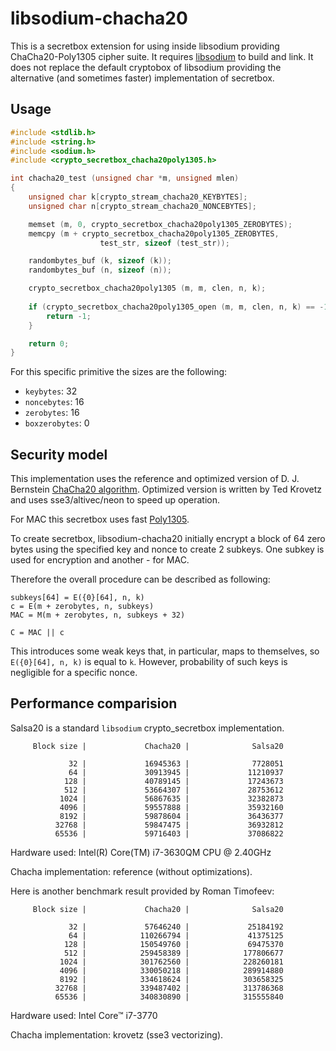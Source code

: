 libsodium-chacha20
==================

This is a secretbox extension for using inside libsodium providing ChaCha20-Poly1305 cipher suite. It requires [libsodium](https://github.com/jedisct1/libsodium/) to build and link.
It does not replace the default cryptobox of libsodium providing the alternative (and sometimes faster) implementation of secretbox.

## Usage

~~~C
#include <stdlib.h>
#include <string.h>
#include <sodium.h>
#include <crypto_secretbox_chacha20poly1305.h>

int chacha20_test (unsigned char *m, unsigned mlen)
{
	unsigned char k[crypto_stream_chacha20_KEYBYTES];
	unsigned char n[crypto_stream_chacha20_NONCEBYTES];

	memset (m, 0, crypto_secretbox_chacha20poly1305_ZEROBYTES);
	memcpy (m + crypto_secretbox_chacha20poly1305_ZEROBYTES,
					test_str, sizeof (test_str));

	randombytes_buf (k, sizeof (k));
	randombytes_buf (n, sizeof (n));

	crypto_secretbox_chacha20poly1305 (m, m, clen, n, k);
	
	if (crypto_secretbox_chacha20poly1305_open (m, m, clen, n, k) == -1) {
		return -1;
	}

	return 0;
}
~~~

For this specific primitive the sizes are the following:

* `keybytes`: 32
* `noncebytes`: 16
* `zerobytes`: 16
* `boxzerobytes`: 0

## Security model

This implementation uses the reference and optimized version of D. J. Bernstein [ChaCha20 algorithm](http://cr.yp.to/chacha.html).
Optimized version is written by Ted Krovetz and uses sse3/altivec/neon to speed up operation.

For MAC this secretbox uses fast [Poly1305](http://cr.yp.to/mac.html).

To create secretbox, libsodium-chacha20 initially encrypt a block of 64 zero bytes using the specified key and nonce to create 2 subkeys. One subkey is used for encryption and another - for MAC.

Therefore the overall procedure can be described as following:

~~~
subkeys[64] = E({0}[64], n, k)
c = E(m + zerobytes, n, subkeys)
MAC = M(m + zerobytes, n, subkeys + 32)

C = MAC || c
~~~

This introduces some weak keys that, in particular, maps to themselves, so `E({0}[64], n, k)` is equal to `k`. However, probability of such keys is negligible for a specific nonce.

## Performance comparision
Salsa20 is a standard `libsodium` crypto\_secretbox implementation.

~~~
     Block size |             Chacha20 |              Salsa20

             32 |             16945363 |              7728051
             64 |             30913945 |             11210937
            128 |             40789145 |             17243673
            512 |             53664307 |             28753612
           1024 |             56867635 |             32382873
           4096 |             59557888 |             35932160
           8192 |             59878604 |             36436377
          32768 |             59847475 |             36932812
          65536 |             59716403 |             37086822
~~~

Hardware used:
Intel(R) Core(TM) i7-3630QM CPU @ 2.40GHz

Chacha implementation: reference (without optimizations).

Here is another benchmark result provided by Roman Timofeev:

~~~
     Block size |             Chacha20 |              Salsa20

             32 |             57646240 |             25184192
             64 |            110266794 |             41375125
            128 |            150549760 |             69475370
            512 |            259458389 |            177806677
           1024 |            301762560 |            228260181
           4096 |            330050218 |            289914880
           8192 |            334618624 |            303658325
          32768 |            339487402 |            313786368
          65536 |            340830890 |            315555840
~~~

Hardware used: 
Intel Core™ i7-3770

Chacha implementation: krovetz (sse3 vectorizing).
